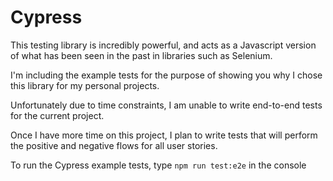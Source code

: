 # Cypress

This testing library is incredibly powerful, and acts as a Javascript version of what has been seen in the past in libraries such as Selenium.

I'm including the example tests for the purpose of showing you why I chose this library for my personal projects.

Unfortunately due to time constraints, I am unable to write end-to-end tests for the current project.

Once I have more time on this project, I plan to write tests that will perform the positive and negative flows for all user stories.

To run the Cypress example tests, type `npm run test:e2e` in the console
